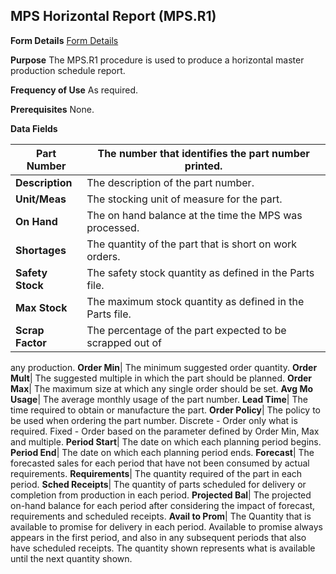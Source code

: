 ## MPS Horizontal Report (MPS.R1)
<PageHeader />

**Form Details**
[Form Details](../MPS-R1-1/README.md)

**Purpose**
The MPS.R1 procedure is used to produce a horizontal master production
schedule report.

**Frequency of Use**
As required.

**Prerequisites**
None.

**Data Fields**

| **Part Number**  | The number that identifies the part number printed.       |
| ---------------- | --------------------------------------------------------- |
| **Description**  | The description of the part number.                       |
| **Unit/Meas**    | The stocking unit of measure for the part.                |
| **On Hand**      | The on hand balance at the time the MPS was processed.    |
| **Shortages**    | The quantity of the part that is short on work orders.    |
| **Safety Stock** | The safety stock quantity as defined in the Parts file.   |
| **Max Stock**    | The maximum stock quantity as defined in the Parts file.  |
| **Scrap Factor** | The percentage of the part expected to be scrapped out of |
any production.
**Order Min**|  The minimum suggested order quantity.
**Order Mult**|  The suggested multiple in which the part should be planned.
**Order Max**|  The maximum size at which any single order should be set.
**Avg Mo Usage**|  The average monthly usage of the part number.
**Lead Time**|  The time required to obtain or manufacture the part.
**Order Policy**|  The policy to be used when ordering the part number.
Discrete - Order only what is required. Fixed - Order based on the parameter
defined by Order Min, Max and multiple.
**Period Start**|  The date on which each planning period begins.
**Period End**|  The date on which each planning period ends.
**Forecast**|  The forecasted sales for each period that have not been
consumed by actual requirements.
**Requirements**|  The quantity required of the part in each period.
**Sched Receipts**|  The quantity of parts scheduled for delivery or
completion from production in each period.
**Projected Bal**|  The projected on-hand balance for each period after
considering the impact of forecast, requirements and scheduled receipts.
**Avail to Prom**|  The Quantity that is available to promise for delivery in
each period. Available to promise always appears in the first period, and also
in any subsequent periods that also have scheduled receipts. The quantity
shown represents what is available until the next quantity shown.

<badge text= "Version 8.10.57 " vertical="middle" />

<PageFooter />
